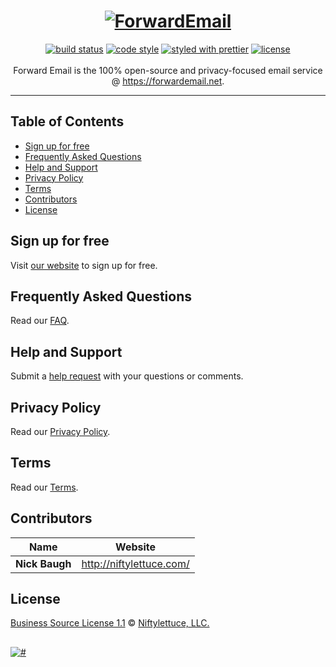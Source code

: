 <h1 align="center">
  <a href="https://forwardemail.net"><img src="https://raw.githubusercontent.com/forwardemail/free-email-forwarding/master/media/header.png" alt="ForwardEmail" /></a>
</h1>
<div align="center">
  <a href="https://github.com/forwardemail/free-email-forwarding/actions/workflows/ci.yml"><img src="https://github.com/forwardemail/free-email-forwarding/actions/workflows/ci.yml/badge.svg" alt="build status" /></a>
  <a href="https://github.com/sindresorhus/xo"><img src="https://img.shields.io/badge/code_style-XO-5ed9c7.svg" alt="code style" /></a>
  <a href="https://github.com/prettier/prettier"><img src="https://img.shields.io/badge/styled_with-prettier-ff69b4.svg" alt="styled with prettier" /></a>
  <a href="LICENSE"><img src="https://img.shields.io/github/license/forwardemail/free-email-forwarding.svg" alt="license" /></a>
</div>
<br />

<div align="center">Forward Email is the 100% open-source and privacy-focused email service @ <a href="https://forwardemail.net">https://forwardemail.net</a>.</div>

<hr />


## Table of Contents

* [Sign up for free](#sign-up-for-free)
* [Frequently Asked Questions](#frequently-asked-questions)
* [Help and Support](#help-and-support)
* [Privacy Policy](#privacy-policy)
* [Terms](#terms)
* [Contributors](#contributors)
* [License](#license)


## Sign up for free

Visit [our website](https://forwardemail.net) to sign up for free.


## Frequently Asked Questions

Read our [FAQ](https://forwardemail.net/faq).


## Help and Support

Submit a [help request](https://forwardemail.net/help) with your questions or comments.


## Privacy Policy

Read our [Privacy Policy](https://forwardemail.net/privacy).


## Terms

Read our [Terms](https://forwardemail.net/terms).


## Contributors

| Name           | Website                    |
| -------------- | -------------------------- |
| **Nick Baugh** | <http://niftylettuce.com/> |


## License

[Business Source License 1.1](LICENSE) © [Niftylettuce, LLC.](https://niftylettuce.com/)


##

<a href="#"><img src="https://raw.githubusercontent.com/forwardemail/free-email-forwarding/master/media/footer.png" alt="#" /></a>
